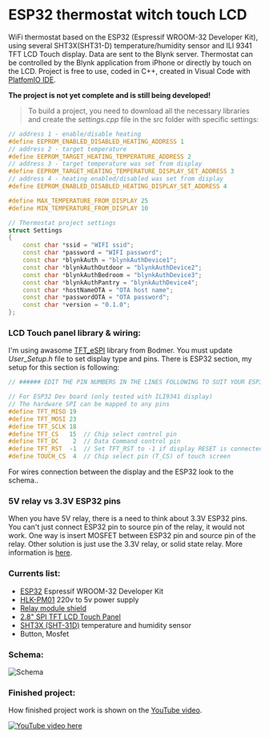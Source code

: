 # ESP32 thermostat witch touch LCD

WiFi thermostat based on the ESP32 (Espressif WROOM-32 Developer Kit), using several SHT3X(SHT31-D) temperature/humidity sensor and ILI 9341 TFT LCD Touch display. Data are sent to the Blynk server. Thermostat can be controlled by the Blynk application from iPhone or directly by touch on the LCD. Project is free to use, coded in C++, created in Visual Code with [PlatfomIO IDE](http://docs.platformio.org/en/latest/ide/vscode.html). 

**The project is not yet complete and is still being developed!**

> To build a project, you need to download all the necessary libraries and create the *settings.cpp* file in the src folder with specific settings:
```c++
// address 1 - enable/disable heating
#define EEPROM_ENABLED_DISABLED_HEATING_ADDRESS 1
// address 2 - target temperature
#define EEPROM_TARGET_HEATING_TEMPERATURE_ADDRESS 2
// address 3 - target temperature was set from display
#define EEPROM_TARGET_HEATING_TEMPERATURE_DISPLAY_SET_ADDRESS 3
// address 4 - heating enabled/disabled was set from display
#define EEPROM_ENABLED_DISABLED_HEATING_DISPLAY_SET_ADDRESS 4

#define MAX_TEMPERATURE_FROM_DISPLAY 25
#define MIN_TEMPERATURE_FROM_DISPLAY 10

// Thermostat project settings
struct Settings
{
    const char *ssid = "WIFI ssid";
    const char *password = "WIFI password";
    const char *blynkAuth = "blynkAuthDevice1";
    const char *blynkAuthOutdoor = "blynkAuthDevice2";
    const char *blynkAuthBedroom = "blynkAuthDevice3";
    const char *blynkAuthPantry = "blynkAuthDevice4";
    const char *hostNameOTA = "OTA host name";
    const char *passwordOTA = "OTA password";
    const char *version = "0.1.0";
};
```

### LCD Touch panel library & wiring:
I'm using awasome [TFT_eSPI](https://github.com/Bodmer/TFT_eSPI) library from Bodmer. You must update *User_Setup.h* file to set display type and pins. There is ESP32 section, my setup for this section is following:

```c++
// ###### EDIT THE PIN NUMBERS IN THE LINES FOLLOWING TO SUIT YOUR ESP32 SETUP   ######

// For ESP32 Dev board (only tested with ILI9341 display)
// The hardware SPI can be mapped to any pins
#define TFT_MISO 19
#define TFT_MOSI 23
#define TFT_SCLK 18
#define TFT_CS   15  // Chip select control pin
#define TFT_DC    2  // Data Command control pin
#define TFT_RST  -1  // Set TFT_RST to -1 if display RESET is connected to ESP32 board RST
#define TOUCH_CS  4  // Chip select pin (T_CS) of touch screen
```

For wires connection between the display and the ESP32 look to the schema..

### 5V relay vs 3.3V ESP32 pins
When you have 5V relay, there is a need to think about 3.3V ESP32 pins. You can't just connect ESP32 pin to source pin of the relay, it would not work. One way is insert MOSFET between ESP32 pin and source pin of the relay. Other solution is just use the 3.3V relay, or solid state relay. More information is [here](https://electronics.stackexchange.com/a/213058).

### Currents list:
* [ESP32](https://www.aliexpress.com/item/ESP-32-ESP-32S-Development-Board-WiFi-Bluetooth-Ultra-Low-Power-Consumption-Dual-Cores-ESP32-Board/32796032726.html) Espressif WROOM-32 Developer Kit
* [HLK-PM01](https://www.aliexpress.com/item/Free-Shippingn-HLK-PM01-AC-DC-220V-to-5V-mini-power-supply-module-intelligent-household-switch/32319515750.html) 220v to 5v power supply
* [Relay module shield](https://www.aliexpress.com/item/Free-Shipping-1PCS-5V-low-level-trigger-One-1-Channel-Relay-Module-interface-Board-Shield-For/32519570562.html)
* [2.8" SPI TFT LCD Touch Panel](https://www.aliexpress.com/item/1pcs-J34-F85-240x320-2-8-SPI-TFT-LCD-Touch-Panel-Serial-Port-Module-with-PCB/32795636902.html)
* [SHT3X (SHT-31D)](https://www.aliexpress.com/item/Free-shipping-SHT31-Temperature-SHT31-D-Humidity-Sensor-module-Breakout-Weather-for-Arduino/32706618932.html) temperature and humidity sensor
* Button, Mosfet

### Schema:
![Schema](https://github.com/vitzaoral/esp32_thermostat/blob/master/schema/schema.png)

### Finished project:
How finished project work is shown on the [YouTube video](https://youtu.be/eb8HEu9pyTQ).

[![YouTube video here](https://img.youtube.com/vi/eb8HEu9pyTQ/0.jpg)](https://youtu.be/eb8HEu9pyTQ "ESP32 thermostat - Click to Watch!")